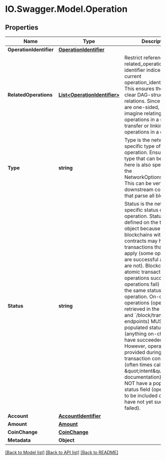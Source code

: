 # IO.Swagger.Model.Operation
## Properties

Name | Type | Description | Notes
------------ | ------------- | ------------- | -------------
**OperationIdentifier** | [**OperationIdentifier**](OperationIdentifier.md) |  | 
**RelatedOperations** | [**List&lt;OperationIdentifier&gt;**](OperationIdentifier.md) | Restrict referenced related_operations to identifier indices &lt; the current operation_identifier.index. This ensures there exists a clear DAG-structure of relations. Since operations are one-sided, one could imagine relating operations in a single transfer or linking operations in a call tree. | [optional] 
**Type** | **string** | Type is the network-specific type of the operation. Ensure that any type that can be returned here is also specified in the NetworkOptionsResponse. This can be very useful to downstream consumers that parse all block data. | 
**Status** | **string** | Status is the network-specific status of the operation. Status is not defined on the transaction object because blockchains with smart contracts may have transactions that partially apply (some operations are successful and some are not). Blockchains with atomic transactions (all operations succeed or all operations fail) will have the same status for each operation. On-chain operations (operations retrieved in the &#x60;/block&#x60; and &#x60;/block/transaction&#x60; endpoints) MUST have a populated status field (anything on-chain must have succeeded or failed). However, operations provided during transaction construction (often times called \&quot;intent\&quot; in the documentation) MUST NOT have a populated status field (operations yet to be included on-chain have not yet succeeded or failed). | [optional] 
**Account** | [**AccountIdentifier**](AccountIdentifier.md) |  | [optional] 
**Amount** | [**Amount**](Amount.md) |  | [optional] 
**CoinChange** | [**CoinChange**](CoinChange.md) |  | [optional] 
**Metadata** | **Object** |  | [optional] 

[[Back to Model list]](../README.md#documentation-for-models) [[Back to API list]](../README.md#documentation-for-api-endpoints) [[Back to README]](../README.md)

